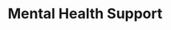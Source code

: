 ---
layout: resource
title: Mental Health Support
icon: fa-solid fa-heart
description: Find affirming mental health support from professionals who understand the unique challenges faced by the LGBTQ+ community. These resources offer specialized care and safe spaces for healing from anxiety, depression, trauma, and the impacts of discrimination.
long-description: Finding mental health support that affirms your identity is crucial for LGBTQ+ individuals. Mental health challenges like anxiety, depression, and trauma can be compounded by discrimination, family rejection, and societal stigma. Our curated mental health resources connect you with professionals who understand the unique challenges faced by the LGBTQ+ community, offering specialized care that honors your whole self. Whether you're in crisis or looking for ongoing support, these organizations provide safe spaces for healing and growth.
subresources:
  - name: The Trevor Project
    description: 24/7 crisis intervention and suicide prevention services for LGBTQ+ young people under 25.
    hotline-text: +1 866-488-7386
    url: https://www.thetrevorproject.org/
    hotline-url: tel:+18664887386

  - name: Inclusive Therapists
    description: Directory of affirming mental health professionals centering BIPOC and LGBTQ+ communities.
    url: https://www.inclusivetherapists.com/

  - name: Trans Lifeline
    description: Peer-run crisis hotline for transgender people, offering emotional support and microgrants for legal name/gender marker changes.
    hotline-text: +1 877-565-8860
    url: https://translifeline.org/
    hotline-url: tel:+18775658860
header-color: "#ff6b6b" # Accordion item header color.
header-font-color: "#fff" # Accordion item font color.
---